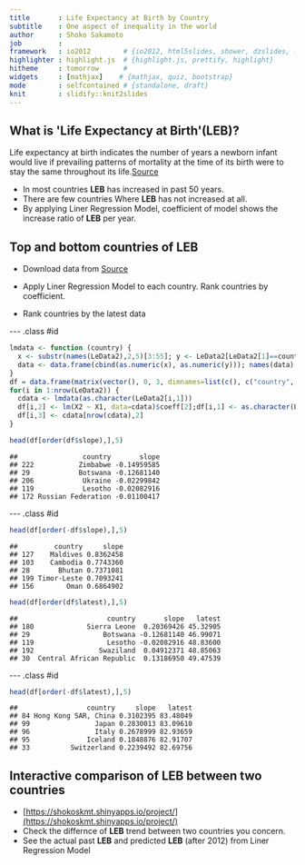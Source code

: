 ```yaml
---
title       : Life Expectancy at Birth by Country
subtitle    : One aspect of inequality in the world
author      : Shoko Sakamoto
job         : 
framework   : io2012        # {io2012, html5slides, shower, dzslides, ...}
highlighter : highlight.js  # {highlight.js, prettify, highlight}
hitheme     : tomorrow      # 
widgets     : [mathjax]    # {mathjax, quiz, bootstrap}
mode        : selfcontained # {standalone, draft}
knit        : slidify::knit2slides
---
```


## What is 'Life Expectancy at Birth'(LEB)?

Life expectancy at birth indicates the number of years a newborn infant would live if prevailing patterns of mortality at the time of its birth were to stay the same throughout its life.[Source](http://data.worldbank.org/indicator/SP.DYN.LE00.IN)

- In most countries **LEB** has increased in past 50 years.
- There are few countries Where **LEB** has not increased at all.
- By applying Liner Regression Model, coefficient of model shows the increase ratio of **LEB** per year.


## Top and bottom countries of LEB 
- Download data from [Source](http://data.worldbank.org/indicator/SP.DYN.LE00.IN)

- Apply Liner Regression Model to each country. Rank countries by coefficient.
- Rank countries by the latest data

--- .class #id


```r
lmdata <- function (country) {
  x <- substr(names(LeData2),2,5)[3:55]; y <- LeData2[LeData2[1]==country][3:55]
  data <- data.frame(cbind(as.numeric(x), as.numeric(y))); names(data) <- c('X1', 'X2');data
}
df = data.frame(matrix(vector(), 0, 3, dimnames=list(c(), c("country", "slope","latest"))), stringsAsFactors=F)
for(i in 1:nrow(LeData2)) {
  cdata <- lmdata(as.character(LeData2[i,1])) 
  df[i,2] <- lm(X2 ~ X1, data=cdata)$coeff[2];df[i,1] <- as.character(LeData2[i,1])
  df[i,3] <- cdata[nrow(cdata),2]
} 
```


```r
head(df[order(df$slope),],5)
```

```
##                country       slope
## 222           Zimbabwe -0.14959585
## 29            Botswana -0.12681140
## 206            Ukraine -0.02299842
## 119            Lesotho -0.02082916
## 172 Russian Federation -0.01100417
```

--- .class #id


```r
head(df[order(-df$slope),],5)
```

```
##         country     slope
## 127    Maldives 0.8362458
## 103    Cambodia 0.7743360
## 28       Bhutan 0.7371081
## 199 Timor-Leste 0.7093241
## 156        Oman 0.6864902
```


```r
head(df[order(df$latest),],5)
```

```
##                      country       slope   latest
## 180             Sierra Leone  0.20369426 45.32905
## 29                  Botswana -0.12681140 46.99071
## 119                  Lesotho -0.02082916 48.83600
## 192                Swaziland  0.04912371 48.85063
## 30  Central African Republic  0.13186950 49.47539
```

--- .class #id


```r
head(df[order(-df$latest),],5)
```

```
##                 country     slope   latest
## 84 Hong Kong SAR, China 0.3102395 83.48049
## 99                Japan 0.2830013 83.09610
## 96                Italy 0.2678999 82.93659
## 95              Iceland 0.1848876 82.91707
## 33          Switzerland 0.2239492 82.69756
```

## Interactive comparison of **LEB** between two countries 
- [https://shokoskmt.shinyapps.io/project/](https://shokoskmt.shinyapps.io/project/)
- Check the differnce of **LEB** trend between two countries you concern.
- See the actual past **LEB** and predicted **LEB** (after 2012) from Liner Regression Model
